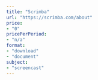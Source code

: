 ```yaml
---
title: "Scrimba"
url: "https://scrimba.com/about"
price: 
- "0"
pricePerPeriod: 
- "n/a"
format: 
- "download"
- "document"
subject: 
- "screencast"
---
```

